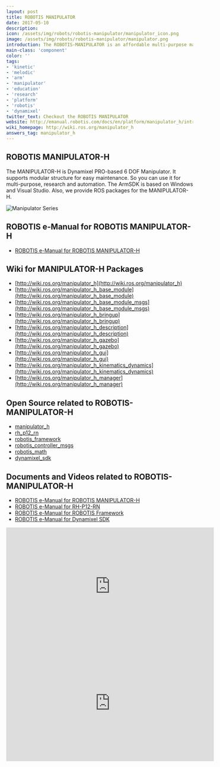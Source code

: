 ```yaml
---
layout: post
title: ROBOTIS MANIPULATOR
date: 2017-05-10
description:
icon: /assets/img/robots/robotis-manipulator/manipulator_icon.png
image: /assets/img/robots/robotis-manipulator/manipulator.png
introduction: The ROBOTIS-MANIPULATOR is an affordable multi-purpose manipulator designed for research and automation.
main-class: 'component'
color: ''
tags:
- 'kinetic'
- 'melodic'
- 'arm'
- 'manipulator'
- 'education'
- 'research'
- 'platform'
- 'robotis'
- 'dynamixel'
twitter_text: Checkout the ROBOTIS MANIPULATOR
website: http://emanual.robotis.com/docs/en/platform/manipulator_h/introduction/
wiki_homepage: http://wiki.ros.org/manipulator_h
answers_tag: manipulator_h
---
```


## ROBOTIS MANIPULATOR-H
The MANIPULATOR-H is Dynamixel PRO-based 6 DOF Manipulator. It supports modular structure for easy maintenance. So you can use it for multi-purpose, research and automation. The ArmSDK is based on Windows and Visual Studio. Also, we provide ROS packages for the MANIPULATOR-H.

![Manipulator Series](/assets/img/robots/robotis-manipulator/manipulator_series.png)

## ROBOTIS e-Manual for ROBOTIS MANIPULATOR-H
- [ROBOTIS e-Manual for ROBOTIS MANIPULATOR-H](http://emanual.robotis.com/docs/en/platform/manipulator_h/introduction/)

## Wiki for MANIPULATOR-H Packages
- [http://wiki.ros.org/manipulator_h](http://wiki.ros.org/manipulator_h)
- [http://wiki.ros.org/manipulator_h_base_module](http://wiki.ros.org/manipulator_h_base_module)
- [http://wiki.ros.org/manipulator_h_base_module_msgs](http://wiki.ros.org/manipulator_h_base_module_msgs)
- [http://wiki.ros.org/manipulator_h_bringup](http://wiki.ros.org/manipulator_h_bringup)
- [http://wiki.ros.org/manipulator_h_description](http://wiki.ros.org/manipulator_h_description)
- [http://wiki.ros.org/manipulator_h_gazebo](http://wiki.ros.org/manipulator_h_gazebo)
- [http://wiki.ros.org/manipulator_h_gui](http://wiki.ros.org/manipulator_h_gui)
- [http://wiki.ros.org/manipulator_h_kinematics_dynamics](http://wiki.ros.org/manipulator_h_kinematics_dynamics)
- [http://wiki.ros.org/manipulator_h_manager](http://wiki.ros.org/manipulator_h_manager)

## Open Source related to ROBOTIS-MANIPULATOR-H
- [manipulator_h](https://github.com/ROBOTIS-GIT/ROBOTIS-MANIPULATOR-H)
- [rh_p12_rn](https://github.com/ROBOTIS-GIT/RH-P12-RN)
- [robotis_framework](https://github.com/ROBOTIS-GIT/ROBOTIS-Framework)
- [robotis_controller_msgs](https://github.com/ROBOTIS-GIT/ROBOTIS-Framework-msgs)
- [robotis_math](https://github.com/ROBOTIS-GIT/ROBOTIS-Math)
- [dynamixel_sdk](https://github.com/ROBOTIS-GIT/DynamixelSDK)

## Documents and Videos related to ROBOTIS-MANIPULATOR-H
- [ROBOTIS e-Manual for ROBOTIS MANIPULATOR-H](http://emanual.robotis.com/docs/en/platform/manipulator_h/introduction/)
- [ROBOTIS e-Manual for RH-P12-RN](http://emanual.robotis.com/docs/en/platform/rh_p12_rn/)
- [ROBOTIS e-Manual for ROBOTIS Framework](http://emanual.robotis.com/docs/en/software/robotis_framework_packages/)
- [ROBOTIS e-Manual for Dynamixel SDK](http://emanual.robotis.com/docs/en/software/dynamixel/dynamixel_sdk/overview/)

<iframe width="560" height="315" src="https://www.youtube-nocookie.com/embed/VHpNbKvo0AE" frameborder="0" allowfullscreen></iframe>

<iframe width="560" height="315" src="https://www.youtube-nocookie.com/embed/Gu9PLb7F_QU" frameborder="0" allowfullscreen></iframe>
